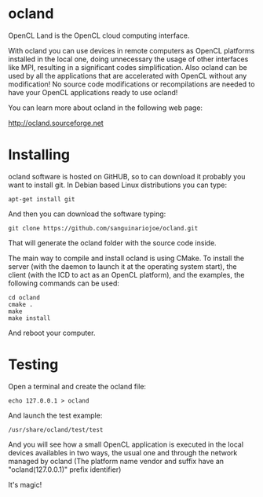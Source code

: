ocland
======

OpenCL Land is the OpenCL cloud computing interface.

With ocland you can use devices in remote computers as OpenCL platforms installed in the local one, doing unnecessary the usage of other interfaces like MPI, resulting in a significant codes simplification. Also ocland can be used by all the applications that are accelerated with OpenCL without any modification! No source code modifications or recompilations are needed to have your OpenCL applications ready to use ocland!

You can learn more about ocland in the following web page:

http://ocland.sourceforge.net

Installing
==========

ocland software is hosted on GitHUB, so to can download it probably you want to install git. In Debian based Linux distributions you can type:

    apt-get install git

And then you can download the software typing:

    git clone https://github.com/sanguinariojoe/ocland.git

That will generate the ocland folder with the source code inside.

The main way to compile and install ocland is using CMake. To install the server (with the daemon to launch it at the operating system start), the client (with the ICD to act as an OpenCL platform), and the examples, the following commands can be used:

    cd ocland
    cmake .
    make
    make install

And reboot your computer.

Testing
=======

Open a terminal and create the ocland file:

    echo 127.0.0.1 > ocland

And launch the test example:

    /usr/share/ocland/test/test

And you will see how a small OpenCL application is executed in the local devices availables in two ways, the usual one and through the network managed by ocland (The platform name vendor and suffix have an "ocland(127.0.0.1)" prefix identifier)

It's magic!
